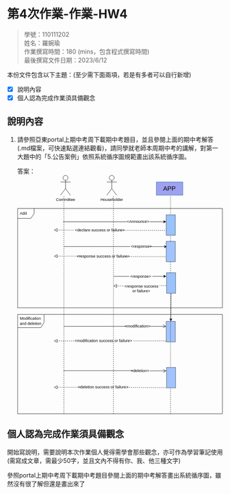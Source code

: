 # 第4次作業-作業-HW4
>
>學號：110111202
><br />
>姓名：羅婉瑜
><br />
>作業撰寫時間：180 (mins，包含程式撰寫時間)
><br />
>最後撰寫文件日期：2023/6/12
>

本份文件包含以下主題：(至少需下面兩項，若是有多者可以自行新增)
- [x] 說明內容
- [x] 個人認為完成作業須具備觀念

## 說明內容

1. 請參照亞東portal上期中考周下載期中考題目，並且參閱上面的期中考解答(.md檔案，可快速點選連結觀看)，請同學就老師本周期中考的講解，對第一大題中的「5.公告案例」依照系統循序圖規範畫出該系統循序圖。

    答案：
    <svg xmlns="http://www.w3.org/2000/svg" xmlns:xlink="http://www.w3.org/1999/xlink" version="1.1" width="622px" viewBox="-0.5 -0.5 622 723" content="&lt;mxfile&gt;&lt;diagram id=&quot;-fCDnszZvT-cv6adM1qY&quot; name=&quot;第1頁&quot;&gt;&lt;mxGraphModel dx=&quot;878&quot; dy=&quot;613&quot; grid=&quot;1&quot; gridSize=&quot;10&quot; guides=&quot;1&quot; tooltips=&quot;1&quot; connect=&quot;1&quot; arrows=&quot;1&quot; fold=&quot;1&quot; page=&quot;1&quot; pageScale=&quot;1&quot; pageWidth=&quot;827&quot; pageHeight=&quot;1169&quot; math=&quot;0&quot; shadow=&quot;0&quot;&gt;&lt;root&gt;&lt;mxCell id=&quot;0&quot;/&gt;&lt;mxCell id=&quot;1&quot; parent=&quot;0&quot;/&gt;&lt;mxCell id=&quot;2&quot; value=&quot;Modification and deletion&quot; style=&quot;shape=umlFrame;whiteSpace=wrap;html=1;width=80;height=40;boundedLbl=1;verticalAlign=middle;align=left;spacingLeft=5;&quot; vertex=&quot;1&quot; parent=&quot;1&quot;&gt;&lt;mxGeometry x=&quot;130&quot; y=&quot;610&quot; width=&quot;620&quot; height=&quot;300&quot; as=&quot;geometry&quot;/&gt;&lt;/mxCell&gt;&lt;mxCell id=&quot;3&quot; value=&quot;Add&quot; style=&quot;shape=umlFrame;whiteSpace=wrap;html=1;width=50;height=30;boundedLbl=1;verticalAlign=middle;align=left;spacingLeft=5;&quot; vertex=&quot;1&quot; parent=&quot;1&quot;&gt;&lt;mxGeometry x=&quot;130&quot; y=&quot;290&quot; width=&quot;620&quot; height=&quot;300&quot; as=&quot;geometry&quot;/&gt;&lt;/mxCell&gt;&lt;mxCell id=&quot;4&quot; value=&quot;&amp;lt;font style=&amp;quot;font-size: 19px;&amp;quot;&amp;gt;APP&amp;lt;/font&amp;gt;&quot; style=&quot;rounded=0;whiteSpace=wrap;html=1;fillColor=#9EA1F0;strokeColor=#10739e;&quot; vertex=&quot;1&quot; parent=&quot;1&quot;&gt;&lt;mxGeometry x=&quot;550&quot; y=&quot;210&quot; width=&quot;80&quot; height=&quot;40&quot; as=&quot;geometry&quot;/&gt;&lt;/mxCell&gt;&lt;mxCell id=&quot;5&quot; value=&quot;&quot; style=&quot;endArrow=none;dashed=1;html=1;&quot; edge=&quot;1&quot; parent=&quot;1&quot;&gt;&lt;mxGeometry width=&quot;50&quot; height=&quot;50&quot; relative=&quot;1&quot; as=&quot;geometry&quot;&gt;&lt;mxPoint x=&quot;420&quot; y=&quot;910&quot; as=&quot;sourcePoint&quot;/&gt;&lt;mxPoint x=&quot;420&quot; y=&quot;250&quot; as=&quot;targetPoint&quot;/&gt;&lt;/mxGeometry&gt;&lt;/mxCell&gt;&lt;mxCell id=&quot;7&quot; value=&quot;&quot; style=&quot;endArrow=classic;html=1;startArrow=none;&quot; edge=&quot;1&quot; parent=&quot;1&quot; source=&quot;9&quot;&gt;&lt;mxGeometry width=&quot;50&quot; height=&quot;50&quot; relative=&quot;1&quot; as=&quot;geometry&quot;&gt;&lt;mxPoint x=&quot;267.5&quot; y=&quot;330&quot; as=&quot;sourcePoint&quot;/&gt;&lt;mxPoint x=&quot;580&quot; y=&quot;330&quot; as=&quot;targetPoint&quot;/&gt;&lt;/mxGeometry&gt;&lt;/mxCell&gt;&lt;mxCell id=&quot;8&quot; value=&quot;&quot; style=&quot;endArrow=none;html=1;&quot; edge=&quot;1&quot; parent=&quot;1&quot; target=&quot;9&quot;&gt;&lt;mxGeometry width=&quot;50&quot; height=&quot;50&quot; relative=&quot;1&quot; as=&quot;geometry&quot;&gt;&lt;mxPoint x=&quot;267.4999999999998&quot; y=&quot;330&quot; as=&quot;sourcePoint&quot;/&gt;&lt;mxPoint x=&quot;587.4999999999998&quot; y=&quot;330&quot; as=&quot;targetPoint&quot;/&gt;&lt;/mxGeometry&gt;&lt;/mxCell&gt;&lt;mxCell id=&quot;9&quot; value=&quot;&amp;amp;lt;Announce&amp;amp;gt;&quot; style=&quot;text;html=1;strokeColor=none;fillColor=none;align=center;verticalAlign=middle;whiteSpace=wrap;rounded=0;&quot; vertex=&quot;1&quot; parent=&quot;1&quot;&gt;&lt;mxGeometry x=&quot;460&quot; y=&quot;315&quot; width=&quot;70&quot; height=&quot;30&quot; as=&quot;geometry&quot;/&gt;&lt;/mxCell&gt;&lt;mxCell id=&quot;12&quot; value=&quot;&quot; style=&quot;endArrow=none;dashed=1;html=1;&quot; edge=&quot;1&quot; parent=&quot;1&quot;&gt;&lt;mxGeometry width=&quot;50&quot; height=&quot;50&quot; relative=&quot;1&quot; as=&quot;geometry&quot;&gt;&lt;mxPoint x=&quot;270&quot; y=&quot;910&quot; as=&quot;sourcePoint&quot;/&gt;&lt;mxPoint x=&quot;269.9999999999998&quot; y=&quot;250&quot; as=&quot;targetPoint&quot;/&gt;&lt;/mxGeometry&gt;&lt;/mxCell&gt;&lt;mxCell id=&quot;13&quot; value=&quot;Committee&quot; style=&quot;shape=umlActor;verticalLabelPosition=bottom;verticalAlign=top;html=1;outlineConnect=0;&quot; vertex=&quot;1&quot; parent=&quot;1&quot;&gt;&lt;mxGeometry x=&quot;260&quot; y=&quot;190&quot; width=&quot;30&quot; height=&quot;60&quot; as=&quot;geometry&quot;/&gt;&lt;/mxCell&gt;&lt;mxCell id=&quot;14&quot; value=&quot;Householder&quot; style=&quot;shape=umlActor;verticalLabelPosition=bottom;verticalAlign=top;html=1;outlineConnect=0;&quot; vertex=&quot;1&quot; parent=&quot;1&quot;&gt;&lt;mxGeometry x=&quot;400&quot; y=&quot;190&quot; width=&quot;30&quot; height=&quot;60&quot; as=&quot;geometry&quot;/&gt;&lt;/mxCell&gt;&lt;mxCell id=&quot;15&quot; value=&quot;&quot; style=&quot;endArrow=classic;html=1;startArrow=none;entryX=-0.146;entryY=0.36;entryDx=0;entryDy=0;entryPerimeter=0;&quot; edge=&quot;1&quot; parent=&quot;1&quot; source=&quot;17&quot;&gt;&lt;mxGeometry width=&quot;50&quot; height=&quot;50&quot; relative=&quot;1&quot; as=&quot;geometry&quot;&gt;&lt;mxPoint x=&quot;421&quot; y=&quot;495&quot; as=&quot;sourcePoint&quot;/&gt;&lt;mxPoint x=&quot;580.31&quot; y=&quot;494.8399999999999&quot; as=&quot;targetPoint&quot;/&gt;&lt;/mxGeometry&gt;&lt;/mxCell&gt;&lt;mxCell id=&quot;16&quot; value=&quot;&quot; style=&quot;endArrow=none;html=1;&quot; edge=&quot;1&quot; parent=&quot;1&quot; target=&quot;17&quot;&gt;&lt;mxGeometry width=&quot;50&quot; height=&quot;50&quot; relative=&quot;1&quot; as=&quot;geometry&quot;&gt;&lt;mxPoint x=&quot;421&quot; y=&quot;495&quot; as=&quot;sourcePoint&quot;/&gt;&lt;mxPoint x=&quot;581&quot; y=&quot;495&quot; as=&quot;targetPoint&quot;/&gt;&lt;/mxGeometry&gt;&lt;/mxCell&gt;&lt;mxCell id=&quot;17&quot; value=&quot;&amp;amp;lt;response&amp;amp;gt;&quot; style=&quot;text;html=1;strokeColor=none;fillColor=none;align=center;verticalAlign=middle;whiteSpace=wrap;rounded=0;&quot; vertex=&quot;1&quot; parent=&quot;1&quot;&gt;&lt;mxGeometry x=&quot;468&quot; y=&quot;480&quot; width=&quot;70&quot; height=&quot;30&quot; as=&quot;geometry&quot;/&gt;&lt;/mxCell&gt;&lt;mxCell id=&quot;18&quot; value=&quot;&quot; style=&quot;endArrow=block;startArrow=none;endFill=0;startFill=0;endSize=8;html=1;verticalAlign=bottom;dashed=1;labelBackgroundColor=none;entryX=0.177;entryY=0.48;entryDx=0;entryDy=0;entryPerimeter=0;exitX=0.116;exitY=0.467;exitDx=0;exitDy=0;exitPerimeter=0;&quot; edge=&quot;1&quot; parent=&quot;1&quot; source=&quot;20&quot; target=&quot;3&quot;&gt;&lt;mxGeometry width=&quot;160&quot; relative=&quot;1&quot; as=&quot;geometry&quot;&gt;&lt;mxPoint x=&quot;580&quot; y=&quot;434&quot; as=&quot;sourcePoint&quot;/&gt;&lt;mxPoint x=&quot;270&quot; y=&quot;434&quot; as=&quot;targetPoint&quot;/&gt;&lt;/mxGeometry&gt;&lt;/mxCell&gt;&lt;mxCell id=&quot;19&quot; value=&quot;&quot; style=&quot;endArrow=none;startArrow=none;endFill=0;startFill=0;endSize=8;html=1;verticalAlign=bottom;dashed=1;labelBackgroundColor=none;exitX=0.062;exitY=0.827;exitDx=0;exitDy=0;exitPerimeter=0;entryX=0.834;entryY=0.508;entryDx=0;entryDy=0;entryPerimeter=0;&quot; edge=&quot;1&quot; parent=&quot;1&quot; target=&quot;20&quot;&gt;&lt;mxGeometry width=&quot;160&quot; relative=&quot;1&quot; as=&quot;geometry&quot;&gt;&lt;mxPoint x=&quot;583.4300000000001&quot; y=&quot;435.4849999999999&quot; as=&quot;sourcePoint&quot;/&gt;&lt;mxPoint x=&quot;270&quot; y=&quot;434&quot; as=&quot;targetPoint&quot;/&gt;&lt;/mxGeometry&gt;&lt;/mxCell&gt;&lt;mxCell id=&quot;20&quot; value=&quot;&amp;amp;lt;response success or failure&amp;amp;gt;&quot; style=&quot;text;html=1;strokeColor=none;fillColor=none;align=center;verticalAlign=middle;whiteSpace=wrap;rounded=0;&quot; vertex=&quot;1&quot; parent=&quot;1&quot;&gt;&lt;mxGeometry x=&quot;299&quot; y=&quot;420&quot; width=&quot;181&quot; height=&quot;30&quot; as=&quot;geometry&quot;/&gt;&lt;/mxCell&gt;&lt;mxCell id=&quot;21&quot; value=&quot;&quot; style=&quot;endArrow=block;startArrow=none;endFill=0;startFill=0;endSize=8;html=1;verticalAlign=bottom;dashed=1;labelBackgroundColor=none;&quot; edge=&quot;1&quot; parent=&quot;1&quot;&gt;&lt;mxGeometry width=&quot;160&quot; relative=&quot;1&quot; as=&quot;geometry&quot;&gt;&lt;mxPoint x=&quot;450&quot; y=&quot;524&quot; as=&quot;sourcePoint&quot;/&gt;&lt;mxPoint x=&quot;420&quot; y=&quot;524&quot; as=&quot;targetPoint&quot;/&gt;&lt;/mxGeometry&gt;&lt;/mxCell&gt;&lt;mxCell id=&quot;22&quot; value=&quot;&quot; style=&quot;endArrow=none;startArrow=none;endFill=0;startFill=0;endSize=8;html=1;verticalAlign=bottom;dashed=1;labelBackgroundColor=none;&quot; edge=&quot;1&quot; parent=&quot;1&quot;&gt;&lt;mxGeometry width=&quot;160&quot; relative=&quot;1&quot; as=&quot;geometry&quot;&gt;&lt;mxPoint x=&quot;580&quot; y=&quot;523&quot; as=&quot;sourcePoint&quot;/&gt;&lt;mxPoint x=&quot;560&quot; y=&quot;523&quot; as=&quot;targetPoint&quot;/&gt;&lt;/mxGeometry&gt;&lt;/mxCell&gt;&lt;mxCell id=&quot;23&quot; value=&quot;&amp;amp;lt;response success or failure&amp;amp;gt;&quot; style=&quot;text;html=1;strokeColor=none;fillColor=none;align=center;verticalAlign=middle;whiteSpace=wrap;rounded=0;&quot; vertex=&quot;1&quot; parent=&quot;1&quot;&gt;&lt;mxGeometry x=&quot;450&quot; y=&quot;517&quot; width=&quot;110&quot; height=&quot;30&quot; as=&quot;geometry&quot;/&gt;&lt;/mxCell&gt;&lt;mxCell id=&quot;24&quot; value=&quot;&quot; style=&quot;endArrow=open;startArrow=none;endFill=0;startFill=0;endSize=8;html=1;verticalAlign=bottom;labelBackgroundColor=none;strokeWidth=1;exitX=0.92;exitY=0.5;exitDx=0;exitDy=0;exitPerimeter=0;&quot; edge=&quot;1&quot; parent=&quot;1&quot; source=&quot;26&quot;&gt;&lt;mxGeometry width=&quot;160&quot; relative=&quot;1&quot; as=&quot;geometry&quot;&gt;&lt;mxPoint x=&quot;270&quot; y=&quot;646&quot; as=&quot;sourcePoint&quot;/&gt;&lt;mxPoint x=&quot;580&quot; y=&quot;646&quot; as=&quot;targetPoint&quot;/&gt;&lt;/mxGeometry&gt;&lt;/mxCell&gt;&lt;mxCell id=&quot;25&quot; value=&quot;&quot; style=&quot;endArrow=none;startArrow=none;endFill=0;startFill=0;endSize=8;html=1;verticalAlign=bottom;labelBackgroundColor=none;strokeWidth=1;entryX=0.115;entryY=0.5;entryDx=0;entryDy=0;entryPerimeter=0;&quot; edge=&quot;1&quot; parent=&quot;1&quot; target=&quot;26&quot;&gt;&lt;mxGeometry width=&quot;160&quot; relative=&quot;1&quot; as=&quot;geometry&quot;&gt;&lt;mxPoint x=&quot;270&quot; y=&quot;646&quot; as=&quot;sourcePoint&quot;/&gt;&lt;mxPoint x=&quot;580&quot; y=&quot;646&quot; as=&quot;targetPoint&quot;/&gt;&lt;/mxGeometry&gt;&lt;/mxCell&gt;&lt;mxCell id=&quot;26&quot; value=&quot;&amp;amp;lt;modification&amp;amp;gt;&quot; style=&quot;text;html=1;strokeColor=none;fillColor=none;align=center;verticalAlign=middle;whiteSpace=wrap;rounded=0;&quot; vertex=&quot;1&quot; parent=&quot;1&quot;&gt;&lt;mxGeometry x=&quot;450&quot; y=&quot;631&quot; width=&quot;87&quot; height=&quot;30&quot; as=&quot;geometry&quot;/&gt;&lt;/mxCell&gt;&lt;mxCell id=&quot;27&quot; value=&quot;&quot; style=&quot;endArrow=block;startArrow=none;endFill=0;startFill=0;endSize=8;html=1;verticalAlign=bottom;dashed=1;labelBackgroundColor=none;entryX=0.177;entryY=0.267;entryDx=0;entryDy=0;entryPerimeter=0;&quot; edge=&quot;1&quot; parent=&quot;1&quot; source=&quot;29&quot; target=&quot;2&quot;&gt;&lt;mxGeometry width=&quot;160&quot; relative=&quot;1&quot; as=&quot;geometry&quot;&gt;&lt;mxPoint x=&quot;580&quot; y=&quot;690&quot; as=&quot;sourcePoint&quot;/&gt;&lt;mxPoint x=&quot;270&quot; y=&quot;690&quot; as=&quot;targetPoint&quot;/&gt;&lt;/mxGeometry&gt;&lt;/mxCell&gt;&lt;mxCell id=&quot;28&quot; value=&quot;&quot; style=&quot;endArrow=none;startArrow=none;endFill=0;startFill=0;endSize=8;html=1;verticalAlign=bottom;dashed=1;labelBackgroundColor=none;&quot; edge=&quot;1&quot; parent=&quot;1&quot; target=&quot;29&quot;&gt;&lt;mxGeometry width=&quot;160&quot; relative=&quot;1&quot; as=&quot;geometry&quot;&gt;&lt;mxPoint x=&quot;580&quot; y=&quot;690&quot; as=&quot;sourcePoint&quot;/&gt;&lt;mxPoint x=&quot;270&quot; y=&quot;690&quot; as=&quot;targetPoint&quot;/&gt;&lt;/mxGeometry&gt;&lt;/mxCell&gt;&lt;mxCell id=&quot;29&quot; value=&quot;&amp;amp;lt;modification&amp;amp;nbsp;success or failure&amp;amp;gt;&quot; style=&quot;text;html=1;strokeColor=none;fillColor=none;align=center;verticalAlign=middle;whiteSpace=wrap;rounded=0;&quot; vertex=&quot;1&quot; parent=&quot;1&quot;&gt;&lt;mxGeometry x=&quot;300&quot; y=&quot;675&quot; width=&quot;180&quot; height=&quot;30&quot; as=&quot;geometry&quot;/&gt;&lt;/mxCell&gt;&lt;mxCell id=&quot;30&quot; value=&quot;&quot; style=&quot;endArrow=open;startArrow=none;endFill=0;startFill=0;endSize=8;html=1;verticalAlign=bottom;labelBackgroundColor=none;strokeWidth=1;entryX=-0.122;entryY=0.085;entryDx=0;entryDy=0;entryPerimeter=0;exitX=0.914;exitY=0.517;exitDx=0;exitDy=0;exitPerimeter=0;&quot; edge=&quot;1&quot; parent=&quot;1&quot; source=&quot;32&quot;&gt;&lt;mxGeometry width=&quot;160&quot; relative=&quot;1&quot; as=&quot;geometry&quot;&gt;&lt;mxPoint x=&quot;536&quot; y=&quot;780&quot; as=&quot;sourcePoint&quot;/&gt;&lt;mxPoint x=&quot;580.6700000000001&quot; y=&quot;780.5&quot; as=&quot;targetPoint&quot;/&gt;&lt;/mxGeometry&gt;&lt;/mxCell&gt;&lt;mxCell id=&quot;31&quot; value=&quot;&quot; style=&quot;endArrow=none;startArrow=none;endFill=0;startFill=0;endSize=8;html=1;verticalAlign=bottom;labelBackgroundColor=none;strokeWidth=1;entryX=0.2;entryY=0.5;entryDx=0;entryDy=0;entryPerimeter=0;&quot; edge=&quot;1&quot; parent=&quot;1&quot; target=&quot;32&quot;&gt;&lt;mxGeometry width=&quot;160&quot; relative=&quot;1&quot; as=&quot;geometry&quot;&gt;&lt;mxPoint x=&quot;269&quot; y=&quot;780&quot; as=&quot;sourcePoint&quot;/&gt;&lt;mxPoint x=&quot;579&quot; y=&quot;780&quot; as=&quot;targetPoint&quot;/&gt;&lt;/mxGeometry&gt;&lt;/mxCell&gt;&lt;mxCell id=&quot;32&quot; value=&quot;&amp;amp;lt;deletion&amp;amp;gt;&quot; style=&quot;text;html=1;strokeColor=none;fillColor=none;align=center;verticalAlign=middle;whiteSpace=wrap;rounded=0;&quot; vertex=&quot;1&quot; parent=&quot;1&quot;&gt;&lt;mxGeometry x=&quot;466&quot; y=&quot;765&quot; width=&quot;70&quot; height=&quot;30&quot; as=&quot;geometry&quot;/&gt;&lt;/mxCell&gt;&lt;mxCell id=&quot;33&quot; value=&quot;&quot; style=&quot;endArrow=block;startArrow=none;endFill=0;startFill=0;endSize=8;html=1;verticalAlign=bottom;dashed=1;labelBackgroundColor=none;entryX=0.177;entryY=0.733;entryDx=0;entryDy=0;entryPerimeter=0;exitX=0.116;exitY=0.497;exitDx=0;exitDy=0;exitPerimeter=0;&quot; edge=&quot;1&quot; parent=&quot;1&quot; source=&quot;35&quot; target=&quot;2&quot;&gt;&lt;mxGeometry width=&quot;160&quot; relative=&quot;1&quot; as=&quot;geometry&quot;&gt;&lt;mxPoint x=&quot;579&quot; y=&quot;837&quot; as=&quot;sourcePoint&quot;/&gt;&lt;mxPoint x=&quot;269&quot; y=&quot;830&quot; as=&quot;targetPoint&quot;/&gt;&lt;/mxGeometry&gt;&lt;/mxCell&gt;&lt;mxCell id=&quot;34&quot; value=&quot;&quot; style=&quot;endArrow=none;startArrow=none;endFill=0;startFill=0;endSize=8;html=1;verticalAlign=bottom;dashed=1;labelBackgroundColor=none;exitX=0.1;exitY=0.86;exitDx=0;exitDy=0;exitPerimeter=0;entryX=0.89;entryY=0.516;entryDx=0;entryDy=0;entryPerimeter=0;&quot; edge=&quot;1&quot; parent=&quot;1&quot; target=&quot;35&quot;&gt;&lt;mxGeometry width=&quot;160&quot; relative=&quot;1&quot; as=&quot;geometry&quot;&gt;&lt;mxPoint x=&quot;584&quot; y=&quot;831&quot; as=&quot;sourcePoint&quot;/&gt;&lt;mxPoint x=&quot;269&quot; y=&quot;837&quot; as=&quot;targetPoint&quot;/&gt;&lt;/mxGeometry&gt;&lt;/mxCell&gt;&lt;mxCell id=&quot;35&quot; value=&quot;&amp;amp;lt;deletion&amp;amp;nbsp;success or failure&amp;amp;gt;&quot; style=&quot;text;html=1;strokeColor=none;fillColor=none;align=center;verticalAlign=middle;whiteSpace=wrap;rounded=0;&quot; vertex=&quot;1&quot; parent=&quot;1&quot;&gt;&lt;mxGeometry x=&quot;299&quot; y=&quot;815&quot; width=&quot;181&quot; height=&quot;30&quot; as=&quot;geometry&quot;/&gt;&lt;/mxCell&gt;&lt;mxCell id=&quot;38&quot; value=&quot;&quot; style=&quot;endArrow=classic;html=1;startArrow=none;entryX=-0.005;entryY=0.278;entryDx=0;entryDy=0;entryPerimeter=0;exitX=0.857;exitY=0.51;exitDx=0;exitDy=0;exitPerimeter=0;&quot; edge=&quot;1&quot; parent=&quot;1&quot; source=&quot;40&quot;&gt;&lt;mxGeometry width=&quot;50&quot; height=&quot;50&quot; relative=&quot;1&quot; as=&quot;geometry&quot;&gt;&lt;mxPoint x=&quot;540&quot; y=&quot;405&quot; as=&quot;sourcePoint&quot;/&gt;&lt;mxPoint x=&quot;582.425&quot; y=&quot;405.28999999999996&quot; as=&quot;targetPoint&quot;/&gt;&lt;/mxGeometry&gt;&lt;/mxCell&gt;&lt;mxCell id=&quot;39&quot; value=&quot;&quot; style=&quot;endArrow=none;html=1;&quot; edge=&quot;1&quot; parent=&quot;1&quot; target=&quot;40&quot;&gt;&lt;mxGeometry width=&quot;50&quot; height=&quot;50&quot; relative=&quot;1&quot; as=&quot;geometry&quot;&gt;&lt;mxPoint x=&quot;270&quot; y=&quot;405&quot; as=&quot;sourcePoint&quot;/&gt;&lt;mxPoint x=&quot;597.4999999999998&quot; y=&quot;405&quot; as=&quot;targetPoint&quot;/&gt;&lt;Array as=&quot;points&quot;&gt;&lt;mxPoint x=&quot;400&quot; y=&quot;405&quot;/&gt;&lt;/Array&gt;&lt;/mxGeometry&gt;&lt;/mxCell&gt;&lt;mxCell id=&quot;40&quot; value=&quot;&amp;amp;lt;response&amp;amp;gt;&quot; style=&quot;text;html=1;strokeColor=none;fillColor=none;align=center;verticalAlign=middle;whiteSpace=wrap;rounded=0;&quot; vertex=&quot;1&quot; parent=&quot;1&quot;&gt;&lt;mxGeometry x=&quot;470&quot; y=&quot;390&quot; width=&quot;70&quot; height=&quot;30&quot; as=&quot;geometry&quot;/&gt;&lt;/mxCell&gt;&lt;mxCell id=&quot;41&quot; value=&quot;&quot; style=&quot;endArrow=block;startArrow=none;endFill=0;startFill=0;endSize=8;html=1;verticalAlign=bottom;dashed=1;labelBackgroundColor=none;entryX=0.177;entryY=0.217;entryDx=0;entryDy=0;entryPerimeter=0;&quot; edge=&quot;1&quot; parent=&quot;1&quot; source=&quot;43&quot; target=&quot;3&quot;&gt;&lt;mxGeometry width=&quot;160&quot; relative=&quot;1&quot; as=&quot;geometry&quot;&gt;&lt;mxPoint x=&quot;580&quot; y=&quot;355&quot; as=&quot;sourcePoint&quot;/&gt;&lt;mxPoint x=&quot;270&quot; y=&quot;355&quot; as=&quot;targetPoint&quot;/&gt;&lt;/mxGeometry&gt;&lt;/mxCell&gt;&lt;mxCell id=&quot;42&quot; value=&quot;&quot; style=&quot;endArrow=none;startArrow=none;endFill=0;startFill=0;endSize=8;html=1;verticalAlign=bottom;dashed=1;labelBackgroundColor=none;exitX=0;exitY=0.75;exitDx=0;exitDy=0;entryX=0.881;entryY=0.503;entryDx=0;entryDy=0;entryPerimeter=0;&quot; edge=&quot;1&quot; parent=&quot;1&quot; target=&quot;43&quot;&gt;&lt;mxGeometry width=&quot;160&quot; relative=&quot;1&quot; as=&quot;geometry&quot;&gt;&lt;mxPoint x=&quot;582.5&quot; y=&quot;356.25&quot; as=&quot;sourcePoint&quot;/&gt;&lt;mxPoint x=&quot;270&quot; y=&quot;355&quot; as=&quot;targetPoint&quot;/&gt;&lt;/mxGeometry&gt;&lt;/mxCell&gt;&lt;mxCell id=&quot;47&quot; value=&quot;&quot; style=&quot;rounded=0;whiteSpace=wrap;html=1;fontSize=29;fillColor=#A1C3FF;strokeColor=#36393d;&quot; vertex=&quot;1&quot; parent=&quot;1&quot;&gt;&lt;mxGeometry x=&quot;580&quot; y=&quot;631&quot; width=&quot;27.5&quot; height=&quot;62&quot; as=&quot;geometry&quot;/&gt;&lt;/mxCell&gt;&lt;mxCell id=&quot;43&quot; value=&quot;&amp;amp;lt;declare success or failure&amp;amp;gt;&quot; style=&quot;text;html=1;strokeColor=none;fillColor=none;align=center;verticalAlign=middle;whiteSpace=wrap;rounded=0;&quot; vertex=&quot;1&quot; parent=&quot;1&quot;&gt;&lt;mxGeometry x=&quot;299&quot; y=&quot;341&quot; width=&quot;160&quot; height=&quot;30&quot; as=&quot;geometry&quot;/&gt;&lt;/mxCell&gt;&lt;mxCell id=&quot;58&quot; value=&quot;&quot; style=&quot;endArrow=none;dashed=1;html=1;&quot; edge=&quot;1&quot; parent=&quot;1&quot;&gt;&lt;mxGeometry width=&quot;50&quot; height=&quot;50&quot; relative=&quot;1&quot; as=&quot;geometry&quot;&gt;&lt;mxPoint x=&quot;593&quot; y=&quot;911&quot; as=&quot;sourcePoint&quot;/&gt;&lt;mxPoint x=&quot;592.9999999999998&quot; y=&quot;251&quot; as=&quot;targetPoint&quot;/&gt;&lt;/mxGeometry&gt;&lt;/mxCell&gt;&lt;mxCell id=&quot;59&quot; value=&quot;&quot; style=&quot;edgeStyle=none;html=1;fontSize=19;&quot; edge=&quot;1&quot; parent=&quot;1&quot; source=&quot;49&quot; target=&quot;47&quot;&gt;&lt;mxGeometry relative=&quot;1&quot; as=&quot;geometry&quot;/&gt;&lt;/mxCell&gt;&lt;mxCell id=&quot;49&quot; value=&quot;&quot; style=&quot;rounded=0;whiteSpace=wrap;html=1;fontSize=29;fillColor=#99C2FF;strokeColor=#36393d;&quot; vertex=&quot;1&quot; parent=&quot;1&quot;&gt;&lt;mxGeometry x=&quot;581&quot; y=&quot;484&quot; width=&quot;27.5&quot; height=&quot;62&quot; as=&quot;geometry&quot;/&gt;&lt;/mxCell&gt;&lt;mxCell id=&quot;50&quot; value=&quot;&quot; style=&quot;rounded=0;whiteSpace=wrap;html=1;fontSize=29;fillColor=#A1C3FF;strokeColor=#36393d;&quot; vertex=&quot;1&quot; parent=&quot;1&quot;&gt;&lt;mxGeometry x=&quot;580&quot; y=&quot;389&quot; width=&quot;27.5&quot; height=&quot;62&quot; as=&quot;geometry&quot;/&gt;&lt;/mxCell&gt;&lt;mxCell id=&quot;55&quot; value=&quot;&quot; style=&quot;rounded=0;whiteSpace=wrap;html=1;fontSize=29;fillColor=#99C2FF;strokeColor=#36393d;&quot; vertex=&quot;1&quot; parent=&quot;1&quot;&gt;&lt;mxGeometry x=&quot;580&quot; y=&quot;309&quot; width=&quot;27.5&quot; height=&quot;62&quot; as=&quot;geometry&quot;/&gt;&lt;/mxCell&gt;&lt;mxCell id=&quot;57&quot; value=&quot;&quot; style=&quot;rounded=0;whiteSpace=wrap;html=1;fontSize=29;fillColor=#A1C3FF;strokeColor=#36393d;&quot; vertex=&quot;1&quot; parent=&quot;1&quot;&gt;&lt;mxGeometry x=&quot;581&quot; y=&quot;770&quot; width=&quot;27.5&quot; height=&quot;62&quot; as=&quot;geometry&quot;/&gt;&lt;/mxCell&gt;&lt;/root&gt;&lt;/mxGraphModel&gt;&lt;/diagram&gt;&lt;/mxfile&gt;" onclick="(function(svg){var src=window.event.target||window.event.srcElement;while (src!=null&amp;&amp;src.nodeName.toLowerCase()!='a'){src=src.parentNode;}if(src==null){if(svg.wnd!=null&amp;&amp;!svg.wnd.closed){svg.wnd.focus();}else{var r=function(evt){if(evt.data=='ready'&amp;&amp;evt.source==svg.wnd){svg.wnd.postMessage(decodeURIComponent(svg.getAttribute('content')),'*');window.removeEventListener('message',r);}};window.addEventListener('message',r);svg.wnd=window.open('https://viewer.diagrams.net/?client=1&amp;page=0&amp;edit=_blank');}}})(this);" style="cursor:pointer;max-width:100%;max-height:723px;"><defs/><g><path d="M 0 420 L 80 420 L 80 445 L 70 460 L 0 460 Z" fill="rgb(255, 255, 255)" stroke="rgb(0, 0, 0)" stroke-miterlimit="10" pointer-events="all"/><path d="M 80 420 L 620 420 L 620 720 L 0 720 L 0 460" fill="none" stroke="rgb(0, 0, 0)" stroke-miterlimit="10" pointer-events="all"/><g transform="translate(-0.5 -0.5)"><switch><foreignObject pointer-events="none" width="100%" height="100%" requiredFeatures="http://www.w3.org/TR/SVG11/feature#Extensibility" style="overflow: visible; text-align: left;"><div xmlns="http://www.w3.org/1999/xhtml" style="display: flex; align-items: unsafe center; justify-content: unsafe flex-start; width: 73px; height: 1px; padding-top: 440px; margin-left: 7px;"><div data-drawio-colors="color: rgb(0, 0, 0); " style="box-sizing: border-box; font-size: 0px; text-align: left;"><div style="display: inline-block; font-size: 12px; font-family: Helvetica; color: rgb(0, 0, 0); line-height: 1.2; pointer-events: all; white-space: normal; overflow-wrap: normal;">Modification and deletion</div></div></div></foreignObject><text x="7" y="444" fill="rgb(0, 0, 0)" font-family="Helvetica" font-size="12px">Modification...</text></switch></g><path d="M 0 100 L 50 100 L 50 115 L 40 130 L 0 130 Z" fill="rgb(255, 255, 255)" stroke="rgb(0, 0, 0)" stroke-miterlimit="10" pointer-events="all"/><path d="M 50 100 L 620 100 L 620 400 L 0 400 L 0 130" fill="none" stroke="rgb(0, 0, 0)" stroke-miterlimit="10" pointer-events="all"/><g transform="translate(-0.5 -0.5)"><switch><foreignObject pointer-events="none" width="100%" height="100%" requiredFeatures="http://www.w3.org/TR/SVG11/feature#Extensibility" style="overflow: visible; text-align: left;"><div xmlns="http://www.w3.org/1999/xhtml" style="display: flex; align-items: unsafe center; justify-content: unsafe flex-start; width: 43px; height: 1px; padding-top: 115px; margin-left: 7px;"><div data-drawio-colors="color: rgb(0, 0, 0); " style="box-sizing: border-box; font-size: 0px; text-align: left;"><div style="display: inline-block; font-size: 12px; font-family: Helvetica; color: rgb(0, 0, 0); line-height: 1.2; pointer-events: all; white-space: normal; overflow-wrap: normal;">Add</div></div></div></foreignObject><text x="7" y="119" fill="rgb(0, 0, 0)" font-family="Helvetica" font-size="12px">Add</text></switch></g><rect x="420" y="20" width="80" height="40" fill="#9ea1f0" stroke="#10739e" pointer-events="all"/><g transform="translate(-0.5 -0.5)"><switch><foreignObject pointer-events="none" width="100%" height="100%" requiredFeatures="http://www.w3.org/TR/SVG11/feature#Extensibility" style="overflow: visible; text-align: left;"><div xmlns="http://www.w3.org/1999/xhtml" style="display: flex; align-items: unsafe center; justify-content: unsafe center; width: 78px; height: 1px; padding-top: 40px; margin-left: 421px;"><div data-drawio-colors="color: rgb(0, 0, 0); " style="box-sizing: border-box; font-size: 0px; text-align: center;"><div style="display: inline-block; font-size: 12px; font-family: Helvetica; color: rgb(0, 0, 0); line-height: 1.2; pointer-events: all; white-space: normal; overflow-wrap: normal;"><font style="font-size: 19px;">APP</font></div></div></div></foreignObject><text x="460" y="44" fill="rgb(0, 0, 0)" font-family="Helvetica" font-size="12px" text-anchor="middle">APP</text></switch></g><path d="M 290 720 L 290 60" fill="none" stroke="rgb(0, 0, 0)" stroke-miterlimit="10" stroke-dasharray="3 3" pointer-events="stroke"/><path d="M 400 140 L 443.63 140" fill="none" stroke="rgb(0, 0, 0)" stroke-miterlimit="10" pointer-events="stroke"/><path d="M 448.88 140 L 441.88 143.5 L 443.63 140 L 441.88 136.5 Z" fill="rgb(0, 0, 0)" stroke="rgb(0, 0, 0)" stroke-miterlimit="10" pointer-events="all"/><path d="M 137.5 140 L 330 140" fill="none" stroke="rgb(0, 0, 0)" stroke-miterlimit="10" pointer-events="stroke"/><rect x="330" y="125" width="70" height="30" fill="none" stroke="none" pointer-events="all"/><g transform="translate(-0.5 -0.5)"><switch><foreignObject pointer-events="none" width="100%" height="100%" requiredFeatures="http://www.w3.org/TR/SVG11/feature#Extensibility" style="overflow: visible; text-align: left;"><div xmlns="http://www.w3.org/1999/xhtml" style="display: flex; align-items: unsafe center; justify-content: unsafe center; width: 68px; height: 1px; padding-top: 140px; margin-left: 331px;"><div data-drawio-colors="color: rgb(0, 0, 0); " style="box-sizing: border-box; font-size: 0px; text-align: center;"><div style="display: inline-block; font-size: 12px; font-family: Helvetica; color: rgb(0, 0, 0); line-height: 1.2; pointer-events: all; white-space: normal; overflow-wrap: normal;">&lt;Announce&gt;</div></div></div></foreignObject><text x="365" y="144" fill="rgb(0, 0, 0)" font-family="Helvetica" font-size="12px" text-anchor="middle">&lt;Announce&gt;</text></switch></g><path d="M 140 720 L 140 60" fill="none" stroke="rgb(0, 0, 0)" stroke-miterlimit="10" stroke-dasharray="3 3" pointer-events="stroke"/><ellipse cx="145" cy="7.5" rx="7.5" ry="7.5" fill="rgb(255, 255, 255)" stroke="rgb(0, 0, 0)" pointer-events="all"/><path d="M 145 15 L 145 40 M 145 20 L 130 20 M 145 20 L 160 20 M 145 40 L 130 60 M 145 40 L 160 60" fill="none" stroke="rgb(0, 0, 0)" stroke-miterlimit="10" pointer-events="all"/><g transform="translate(-0.5 -0.5)"><switch><foreignObject pointer-events="none" width="100%" height="100%" requiredFeatures="http://www.w3.org/TR/SVG11/feature#Extensibility" style="overflow: visible; text-align: left;"><div xmlns="http://www.w3.org/1999/xhtml" style="display: flex; align-items: unsafe flex-start; justify-content: unsafe center; width: 1px; height: 1px; padding-top: 67px; margin-left: 145px;"><div data-drawio-colors="color: rgb(0, 0, 0); " style="box-sizing: border-box; font-size: 0px; text-align: center;"><div style="display: inline-block; font-size: 12px; font-family: Helvetica; color: rgb(0, 0, 0); line-height: 1.2; pointer-events: all; white-space: nowrap;">Committee</div></div></div></foreignObject><text x="145" y="79" fill="rgb(0, 0, 0)" font-family="Helvetica" font-size="12px" text-anchor="middle">Commi...</text></switch></g><ellipse cx="285" cy="7.5" rx="7.5" ry="7.5" fill="rgb(255, 255, 255)" stroke="rgb(0, 0, 0)" pointer-events="all"/><path d="M 285 15 L 285 40 M 285 20 L 270 20 M 285 20 L 300 20 M 285 40 L 270 60 M 285 40 L 300 60" fill="none" stroke="rgb(0, 0, 0)" stroke-miterlimit="10" pointer-events="all"/><g transform="translate(-0.5 -0.5)"><switch><foreignObject pointer-events="none" width="100%" height="100%" requiredFeatures="http://www.w3.org/TR/SVG11/feature#Extensibility" style="overflow: visible; text-align: left;"><div xmlns="http://www.w3.org/1999/xhtml" style="display: flex; align-items: unsafe flex-start; justify-content: unsafe center; width: 1px; height: 1px; padding-top: 67px; margin-left: 285px;"><div data-drawio-colors="color: rgb(0, 0, 0); " style="box-sizing: border-box; font-size: 0px; text-align: center;"><div style="display: inline-block; font-size: 12px; font-family: Helvetica; color: rgb(0, 0, 0); line-height: 1.2; pointer-events: all; white-space: nowrap;">Householder</div></div></div></foreignObject><text x="285" y="79" fill="rgb(0, 0, 0)" font-family="Helvetica" font-size="12px" text-anchor="middle">House...</text></switch></g><path d="M 408 304.93 L 443.94 304.85" fill="none" stroke="rgb(0, 0, 0)" stroke-miterlimit="10" pointer-events="stroke"/><path d="M 449.19 304.84 L 442.2 308.36 L 443.94 304.85 L 442.18 301.36 Z" fill="rgb(0, 0, 0)" stroke="rgb(0, 0, 0)" stroke-miterlimit="10" pointer-events="all"/><path d="M 291 305 L 338 305" fill="none" stroke="rgb(0, 0, 0)" stroke-miterlimit="10" pointer-events="stroke"/><rect x="338" y="290" width="70" height="30" fill="none" stroke="none" pointer-events="all"/><g transform="translate(-0.5 -0.5)"><switch><foreignObject pointer-events="none" width="100%" height="100%" requiredFeatures="http://www.w3.org/TR/SVG11/feature#Extensibility" style="overflow: visible; text-align: left;"><div xmlns="http://www.w3.org/1999/xhtml" style="display: flex; align-items: unsafe center; justify-content: unsafe center; width: 68px; height: 1px; padding-top: 305px; margin-left: 339px;"><div data-drawio-colors="color: rgb(0, 0, 0); " style="box-sizing: border-box; font-size: 0px; text-align: center;"><div style="display: inline-block; font-size: 12px; font-family: Helvetica; color: rgb(0, 0, 0); line-height: 1.2; pointer-events: all; white-space: normal; overflow-wrap: normal;">&lt;response&gt;</div></div></div></foreignObject><text x="373" y="309" fill="rgb(0, 0, 0)" font-family="Helvetica" font-size="12px" text-anchor="middle">&lt;response&gt;</text></switch></g><path d="M 190 244.01 L 119.86 244" fill="none" stroke="rgb(0, 0, 0)" stroke-miterlimit="10" stroke-dasharray="3 3" pointer-events="stroke"/><path d="M 110.86 244 L 119.86 239.5 L 119.86 248.5 Z" fill="none" stroke="rgb(0, 0, 0)" stroke-miterlimit="10" pointer-events="all"/><path d="M 453.43 245.48 L 319.95 245.24" fill="none" stroke="rgb(0, 0, 0)" stroke-miterlimit="10" stroke-dasharray="3 3" pointer-events="stroke"/><rect x="169" y="230" width="181" height="30" fill="none" stroke="none" pointer-events="all"/><g transform="translate(-0.5 -0.5)"><switch><foreignObject pointer-events="none" width="100%" height="100%" requiredFeatures="http://www.w3.org/TR/SVG11/feature#Extensibility" style="overflow: visible; text-align: left;"><div xmlns="http://www.w3.org/1999/xhtml" style="display: flex; align-items: unsafe center; justify-content: unsafe center; width: 179px; height: 1px; padding-top: 245px; margin-left: 170px;"><div data-drawio-colors="color: rgb(0, 0, 0); " style="box-sizing: border-box; font-size: 0px; text-align: center;"><div style="display: inline-block; font-size: 12px; font-family: Helvetica; color: rgb(0, 0, 0); line-height: 1.2; pointer-events: all; white-space: normal; overflow-wrap: normal;">&lt;response success or failure&gt;</div></div></div></foreignObject><text x="259" y="249" fill="rgb(0, 0, 0)" font-family="Helvetica" font-size="12px" text-anchor="middle">&lt;response success or failure&gt;</text></switch></g><path d="M 320 334 L 300.12 334" fill="none" stroke="rgb(0, 0, 0)" stroke-miterlimit="10" stroke-dasharray="3 3" pointer-events="stroke"/><path d="M 291.12 334 L 300.12 329.5 L 300.12 338.5 Z" fill="none" stroke="rgb(0, 0, 0)" stroke-miterlimit="10" pointer-events="all"/><path d="M 450 333 L 430 333" fill="none" stroke="rgb(0, 0, 0)" stroke-miterlimit="10" stroke-dasharray="3 3" pointer-events="stroke"/><rect x="320" y="327" width="110" height="30" fill="none" stroke="none" pointer-events="all"/><g transform="translate(-0.5 -0.5)"><switch><foreignObject pointer-events="none" width="100%" height="100%" requiredFeatures="http://www.w3.org/TR/SVG11/feature#Extensibility" style="overflow: visible; text-align: left;"><div xmlns="http://www.w3.org/1999/xhtml" style="display: flex; align-items: unsafe center; justify-content: unsafe center; width: 108px; height: 1px; padding-top: 342px; margin-left: 321px;"><div data-drawio-colors="color: rgb(0, 0, 0); " style="box-sizing: border-box; font-size: 0px; text-align: center;"><div style="display: inline-block; font-size: 12px; font-family: Helvetica; color: rgb(0, 0, 0); line-height: 1.2; pointer-events: all; white-space: normal; overflow-wrap: normal;">&lt;response success or failure&gt;</div></div></div></foreignObject><text x="375" y="346" fill="rgb(0, 0, 0)" font-family="Helvetica" font-size="12px" text-anchor="middle">&lt;response success...</text></switch></g><path d="M 400.04 456 L 447.76 456" fill="none" stroke="rgb(0, 0, 0)" stroke-miterlimit="10" pointer-events="stroke"/><path d="M 439.88 460.5 L 448.88 456 L 439.88 451.5" fill="none" stroke="rgb(0, 0, 0)" stroke-miterlimit="10" pointer-events="all"/><path d="M 140 456 L 330.01 456" fill="none" stroke="rgb(0, 0, 0)" stroke-miterlimit="10" pointer-events="stroke"/><rect x="320" y="441" width="87" height="30" fill="none" stroke="none" pointer-events="all"/><g transform="translate(-0.5 -0.5)"><switch><foreignObject pointer-events="none" width="100%" height="100%" requiredFeatures="http://www.w3.org/TR/SVG11/feature#Extensibility" style="overflow: visible; text-align: left;"><div xmlns="http://www.w3.org/1999/xhtml" style="display: flex; align-items: unsafe center; justify-content: unsafe center; width: 85px; height: 1px; padding-top: 456px; margin-left: 321px;"><div data-drawio-colors="color: rgb(0, 0, 0); " style="box-sizing: border-box; font-size: 0px; text-align: center;"><div style="display: inline-block; font-size: 12px; font-family: Helvetica; color: rgb(0, 0, 0); line-height: 1.2; pointer-events: all; white-space: normal; overflow-wrap: normal;">&lt;modification&gt;</div></div></div></foreignObject><text x="364" y="460" fill="rgb(0, 0, 0)" font-family="Helvetica" font-size="12px" text-anchor="middle">&lt;modification&gt;</text></switch></g><path d="M 170 500.06 L 119.86 500.09" fill="none" stroke="rgb(0, 0, 0)" stroke-miterlimit="10" stroke-dasharray="3 3" pointer-events="stroke"/><path d="M 110.86 500.1 L 119.86 495.59 L 119.86 504.59 Z" fill="none" stroke="rgb(0, 0, 0)" stroke-miterlimit="10" pointer-events="all"/><path d="M 450 500 L 350 500" fill="none" stroke="rgb(0, 0, 0)" stroke-miterlimit="10" stroke-dasharray="3 3" pointer-events="stroke"/><rect x="170" y="485" width="180" height="30" fill="none" stroke="none" pointer-events="all"/><g transform="translate(-0.5 -0.5)"><switch><foreignObject pointer-events="none" width="100%" height="100%" requiredFeatures="http://www.w3.org/TR/SVG11/feature#Extensibility" style="overflow: visible; text-align: left;"><div xmlns="http://www.w3.org/1999/xhtml" style="display: flex; align-items: unsafe center; justify-content: unsafe center; width: 178px; height: 1px; padding-top: 500px; margin-left: 171px;"><div data-drawio-colors="color: rgb(0, 0, 0); " style="box-sizing: border-box; font-size: 0px; text-align: center;"><div style="display: inline-block; font-size: 12px; font-family: Helvetica; color: rgb(0, 0, 0); line-height: 1.2; pointer-events: all; white-space: normal; overflow-wrap: normal;">&lt;modification success or failure&gt;</div></div></div></foreignObject><text x="260" y="504" fill="rgb(0, 0, 0)" font-family="Helvetica" font-size="12px" text-anchor="middle">&lt;modification success or failu...</text></switch></g><path d="M 399.98 590.51 L 448.43 590.5" fill="none" stroke="rgb(0, 0, 0)" stroke-miterlimit="10" pointer-events="stroke"/><path d="M 440.55 595 L 449.55 590.5 L 440.55 586" fill="none" stroke="rgb(0, 0, 0)" stroke-miterlimit="10" pointer-events="all"/><path d="M 139 590 L 350 590" fill="none" stroke="rgb(0, 0, 0)" stroke-miterlimit="10" pointer-events="stroke"/><rect x="336" y="575" width="70" height="30" fill="none" stroke="none" pointer-events="all"/><g transform="translate(-0.5 -0.5)"><switch><foreignObject pointer-events="none" width="100%" height="100%" requiredFeatures="http://www.w3.org/TR/SVG11/feature#Extensibility" style="overflow: visible; text-align: left;"><div xmlns="http://www.w3.org/1999/xhtml" style="display: flex; align-items: unsafe center; justify-content: unsafe center; width: 68px; height: 1px; padding-top: 590px; margin-left: 337px;"><div data-drawio-colors="color: rgb(0, 0, 0); " style="box-sizing: border-box; font-size: 0px; text-align: center;"><div style="display: inline-block; font-size: 12px; font-family: Helvetica; color: rgb(0, 0, 0); line-height: 1.2; pointer-events: all; white-space: normal; overflow-wrap: normal;">&lt;deletion&gt;</div></div></div></foreignObject><text x="371" y="594" fill="rgb(0, 0, 0)" font-family="Helvetica" font-size="12px" text-anchor="middle">&lt;deletion&gt;</text></switch></g><path d="M 190 639.91 L 119.86 639.9" fill="none" stroke="rgb(0, 0, 0)" stroke-miterlimit="10" stroke-dasharray="3 3" pointer-events="stroke"/><path d="M 110.86 639.9 L 119.86 635.4 L 119.86 644.4 Z" fill="none" stroke="rgb(0, 0, 0)" stroke-miterlimit="10" pointer-events="all"/><path d="M 454 641 L 330.09 640.48" fill="none" stroke="rgb(0, 0, 0)" stroke-miterlimit="10" stroke-dasharray="3 3" pointer-events="stroke"/><rect x="169" y="625" width="181" height="30" fill="none" stroke="none" pointer-events="all"/><g transform="translate(-0.5 -0.5)"><switch><foreignObject pointer-events="none" width="100%" height="100%" requiredFeatures="http://www.w3.org/TR/SVG11/feature#Extensibility" style="overflow: visible; text-align: left;"><div xmlns="http://www.w3.org/1999/xhtml" style="display: flex; align-items: unsafe center; justify-content: unsafe center; width: 179px; height: 1px; padding-top: 640px; margin-left: 170px;"><div data-drawio-colors="color: rgb(0, 0, 0); " style="box-sizing: border-box; font-size: 0px; text-align: center;"><div style="display: inline-block; font-size: 12px; font-family: Helvetica; color: rgb(0, 0, 0); line-height: 1.2; pointer-events: all; white-space: normal; overflow-wrap: normal;">&lt;deletion success or failure&gt;</div></div></div></foreignObject><text x="259" y="644" fill="rgb(0, 0, 0)" font-family="Helvetica" font-size="12px" text-anchor="middle">&lt;deletion success or failure&gt;</text></switch></g><path d="M 399.99 215.3 L 446.06 215.29" fill="none" stroke="rgb(0, 0, 0)" stroke-miterlimit="10" pointer-events="stroke"/><path d="M 451.31 215.29 L 444.31 218.79 L 446.06 215.29 L 444.31 211.79 Z" fill="rgb(0, 0, 0)" stroke="rgb(0, 0, 0)" stroke-miterlimit="10" pointer-events="all"/><path d="M 140 215 L 260 215 Q 270 215 280 215 L 340 215" fill="none" stroke="rgb(0, 0, 0)" stroke-miterlimit="10" pointer-events="stroke"/><rect x="340" y="200" width="70" height="30" fill="none" stroke="none" pointer-events="all"/><g transform="translate(-0.5 -0.5)"><switch><foreignObject pointer-events="none" width="100%" height="100%" requiredFeatures="http://www.w3.org/TR/SVG11/feature#Extensibility" style="overflow: visible; text-align: left;"><div xmlns="http://www.w3.org/1999/xhtml" style="display: flex; align-items: unsafe center; justify-content: unsafe center; width: 68px; height: 1px; padding-top: 215px; margin-left: 341px;"><div data-drawio-colors="color: rgb(0, 0, 0); " style="box-sizing: border-box; font-size: 0px; text-align: center;"><div style="display: inline-block; font-size: 12px; font-family: Helvetica; color: rgb(0, 0, 0); line-height: 1.2; pointer-events: all; white-space: normal; overflow-wrap: normal;">&lt;response&gt;</div></div></div></foreignObject><text x="375" y="219" fill="rgb(0, 0, 0)" font-family="Helvetica" font-size="12px" text-anchor="middle">&lt;response&gt;</text></switch></g><path d="M 169 165.48 L 119.86 165.17" fill="none" stroke="rgb(0, 0, 0)" stroke-miterlimit="10" stroke-dasharray="3 3" pointer-events="stroke"/><path d="M 110.86 165.11 L 119.89 160.67 L 119.83 169.67 Z" fill="none" stroke="rgb(0, 0, 0)" stroke-miterlimit="10" pointer-events="all"/><path d="M 452.5 166.25 L 309.96 166.09" fill="none" stroke="rgb(0, 0, 0)" stroke-miterlimit="10" stroke-dasharray="3 3" pointer-events="stroke"/><rect x="450" y="441" width="27.5" height="62" fill="#a1c3ff" stroke="#36393d" pointer-events="all"/><rect x="169" y="151" width="160" height="30" fill="none" stroke="none" pointer-events="all"/><g transform="translate(-0.5 -0.5)"><switch><foreignObject pointer-events="none" width="100%" height="100%" requiredFeatures="http://www.w3.org/TR/SVG11/feature#Extensibility" style="overflow: visible; text-align: left;"><div xmlns="http://www.w3.org/1999/xhtml" style="display: flex; align-items: unsafe center; justify-content: unsafe center; width: 158px; height: 1px; padding-top: 166px; margin-left: 170px;"><div data-drawio-colors="color: rgb(0, 0, 0); " style="box-sizing: border-box; font-size: 0px; text-align: center;"><div style="display: inline-block; font-size: 12px; font-family: Helvetica; color: rgb(0, 0, 0); line-height: 1.2; pointer-events: all; white-space: normal; overflow-wrap: normal;">&lt;declare success or failure&gt;</div></div></div></foreignObject><text x="249" y="170" fill="rgb(0, 0, 0)" font-family="Helvetica" font-size="12px" text-anchor="middle">&lt;declare success or failur...</text></switch></g><path d="M 463 721 L 463 61" fill="none" stroke="rgb(0, 0, 0)" stroke-miterlimit="10" stroke-dasharray="3 3" pointer-events="stroke"/><path d="M 464.54 356 L 464 434.63" fill="none" stroke="rgb(0, 0, 0)" stroke-miterlimit="10" pointer-events="stroke"/><path d="M 463.97 439.88 L 460.52 432.86 L 464 434.63 L 467.52 432.91 Z" fill="rgb(0, 0, 0)" stroke="rgb(0, 0, 0)" stroke-miterlimit="10" pointer-events="all"/><rect x="451" y="294" width="27.5" height="62" fill="#99c2ff" stroke="#36393d" pointer-events="all"/><rect x="450" y="199" width="27.5" height="62" fill="#a1c3ff" stroke="#36393d" pointer-events="all"/><rect x="450" y="119" width="27.5" height="62" fill="#99c2ff" stroke="#36393d" pointer-events="all"/><rect x="451" y="580" width="27.5" height="62" fill="#a1c3ff" stroke="#36393d" pointer-events="all"/></g><switch><g requiredFeatures="http://www.w3.org/TR/SVG11/feature#Extensibility"/><a transform="translate(0,-5)" xlink:href="https://www.diagrams.net/doc/faq/svg-export-text-problems" target="_blank"><text text-anchor="middle" font-size="10px" x="50%" y="100%">Text is not SVG - cannot display</text></a></switch></svg>


## 個人認為完成作業須具備觀念

開始寫說明，需要說明本次作業個人覺得需學會那些觀念，亦可作為學習筆記使用 (需寫成文章，需最少50字，並且文內不得有你、我、他三種文字)

參照portal上期中考周下載期中考題目參閱上面的期中考解答畫出系統循序圖，雖然沒有很了解但還是畫出來了
